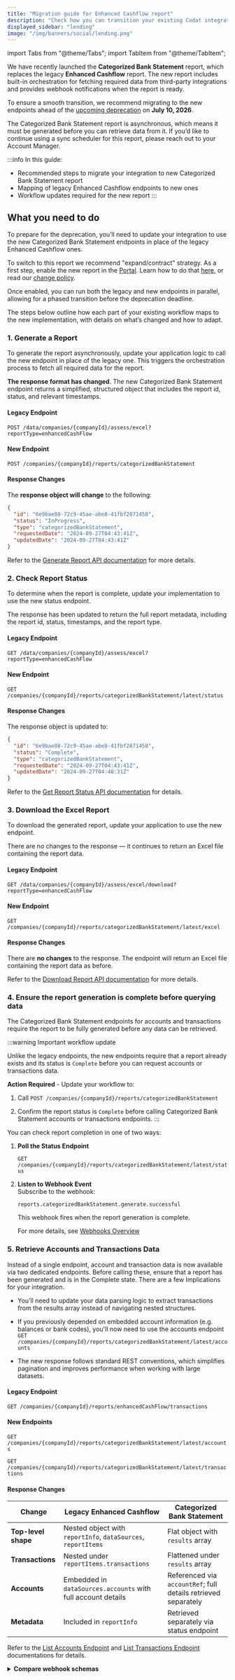 ```yaml
---
title: "Migration guide for Enhanced Cashflow report"
description: "Check how you can transition your existing Codat integration with Enhanced Cashflow endpoints to our new Categorized Bank Statement report endpoints"
displayed_sidebar: "lending"
image: "/img/banners/social/lending.png"
---
```


import Tabs from "@theme/Tabs";
import TabItem from "@theme/TabItem";

We have recently launched the **Categorized Bank Statement** report, which replaces the legacy **Enhanced Cashflow** report. The new report includes built-in orchestration for fetching required data from third-party integrations and provides webhook notifications when the report is ready. 

To ensure a smooth transition, we recommend migrating to the new endpoints ahead of the [upcoming deprecation](https://docs.codat.io/updates/250703-deprecation-enh-cashflow-endpoints) on **July 10, 2026**.

The Categorized Bank Statement report is asynchronous, which means it must be generated before you can retrieve data from it. If you’d like to continue using a sync scheduler for this report, please reach out to your Account Manager.

:::info In this guide:

- Recommended steps to migrate your integration to new Categorized Bank Statement report
- Mapping of legacy Enhanced Cashflow endpoints to new ones
- Workflow updates required for the new report
  :::

## What you need to do

To prepare for the deprecation, you’ll need to update your integration to use the new Categorized Bank Statement endpoints in place of the legacy Enhanced Cashflow ones.

To switch to this report we recommend "expand/contract" strategy. 
As a first step, enable the new report in the [Portal](https://app.codat.io/developers/api-deprecations). Learn how to do that [here](https://docs.codat.io/configure/portal/developers), or read our [change policy](https://docs.codat.io/using-the-api/change-policy).

Once enabled, you can run both the legacy and new endpoints in parallel, allowing for a phased transition before the deprecation deadline.

The steps below outline how each part of your existing workflow maps to the new implementation, with details on what’s changed and how to adapt.

### 1. Generate a Report

To generate the report asynchronously, update your application logic to call the new endpoint in place of the legacy one. This triggers the orchestration process to fetch all required data for the report.

**The response format has changed**. The new Categorized Bank Statement endpoint returns a simplified, structured object that includes the report id, status, and relevant timestamps.

#### Legacy Endpoint

`POST /data/companies/{companyId}/assess/excel?reportType=enhancedCashFlow`

#### New Endpoint

`POST /companies/{companyId}/reports/categorizedBankStatement`

#### Response Changes

The **response object will change** to the following:

```json
{
  "id": "6e9bae88-72c9-45ae-abe8-41fbf2871458",
  "status": "InProgress",
  "type": "categorizedBankStatement",
  "requestedDate": "2024-09-27T04:43:41Z",
  "updatedDate": "2024-09-27T04:43:41Z"
}
```

Refer to the [Generate Report API documentation](https://docs.codat.io/lending-api#/operations/generate-report) for more details.

### 2. Check Report Status

To determine when the report is complete, update your implementation to use the new status endpoint.

The response has been updated to return the full report metadata, including the report id, status, timestamps, and the report type.

#### Legacy Endpoint

`GET /data/companies/{companyId}/assess/excel?reportType=enhancedCashFlow`

#### New Endpoint

`GET /companies/{companyId}/reports/categorizedBankStatement/latest/status`

#### Response Changes

The response object is updated to:

```json
{
  "id": "6e9bae88-72c9-45ae-abe8-41fbf2871458",
  "status": "Complete",
  "type": "categorizedBankStatement",
  "requestedDate": "2024-09-27T04:43:41Z",
  "updatedDate": "2024-09-27T04:48:31Z"
}
```

Refer to the [Get Report Status API documentation](https://docs.codat.io/lending-api#/operations/get-report-status) for details.

### 3. Download the Excel Report

To download the generated report, update your application to use the new endpoint.

There are no changes to the response — it continues to return an Excel file containing the report data.

#### Legacy Endpoint

`GET /data/companies/{companyId}/assess/excel/download?reportType=enhancedCashFlow`

#### New Endpoint

`GET /companies/{companyId}/reports/categorizedBankStatement/latest/excel`

#### Response Changes

There are **no changes** to the response. The endpoint will return an Excel file containing the report data as before.

Refer to the [Download Report API documentation](https://docs.codat.io/lending-api#/operations/download-categorized-bank-statement-excel) for more details.

### 4. Ensure the report generation is complete before querying data

The Categorized Bank Statement endpoints for accounts and transactions require the report to be fully generated before any data can be retrieved.

:::warning Important workflow update

Unlike the legacy endpoints, the new endpoints require that a report already exists and its status is `Complete` before you can request accounts or transactions data.

**Action Required** - Update your workflow to:

1. Call `POST /companies/{companyId}/reports/categorizedBankStatement`

2. Confirm the report status is `Complete` before calling Categorized Bank Statement accounts or transactions endpoints.
:::

You can check report completion in one of two ways:

1. **Poll the Status Endpoint**

   `GET /companies/{companyId}/reports/categorizedBankStatement/latest/status`

2. **Listen to Webhook Event**  
    Subscribe to the webhook:

   `reports.categorizedBankStatement.generate.successful`

   This webhook fires when the report generation is complete.

   For more details, see [Webhooks Overview](https://docs.codat.io/using-the-api/webhooks/overview)


### 5. Retrieve Accounts and Transactions Data

Instead of a single endpoint, account and transaction data is now available via two dedicated endpoints.
Before calling these, ensure that a report has been generated and is in the Complete state.
There are a few Implications for your integration.
* You’ll need to update your data parsing logic to extract transactions from the results array instead of navigating nested structures.

* If you previously depended on embedded account information (e.g. balances or bank codes), you'll now need to use the accounts endpoint `GET /companies/{companyId}/reports/categorizedBankStatement/latest/accounts`

* The new response follows standard REST conventions, which simplifies pagination and improves performance when working with large datasets.

#### Legacy Endpoint

`GET /companies/{companyId}/reports/enhancedCashFlow/transactions`

#### New Endpoints

`GET /companies/{companyId}/reports/categorizedBankStatement/latest/accounts`

`GET /companies/{companyId}/reports/categorizedBankStatement/latest/transactions`

#### Response Changes


| Change                      | Legacy Enhanced Cashflow                                     | Categorized Bank Statement                                      |
|----------------------------|---------------------------------------------------------------|------------------------------------------------------------------|
| **Top-level shape**        | Nested object with `reportInfo`, `dataSources`, `reportItems` | Flat object with `results` array                                |
| **Transactions**           | Nested under `reportItems.transactions`                       | Flattened under `results` array                                 |
| **Accounts**               | Embedded in `dataSources.accounts` with full account details  | Referenced via `accountRef`; full details retrieved separately  |
| **Metadata**               | Included in `reportInfo`                                      | Retrieved separately via status endpoint                        |



Refer to the [List Accounts Endpoint](https://docs.codat.io/lending-api#/operations/list-categorized-bank-statement-accounts) and [List Transactions Endpoint](https://docs.codat.io/lending-api#/operations/get-categorized-bank-statement-transactions) documentations for details.

<details>
  <summary><b>Compare webhook schemas</b></summary>
<Tabs>
<TabItem value="old" label="Old schema">

```json
{
  "AlertId": "test"
}
```

</TabItem>

<TabItem value="new" label="New schema">

```json
{
  "id": "test"
}
```

</TabItem>

</Tabs>

text text outside of the tab

</details>